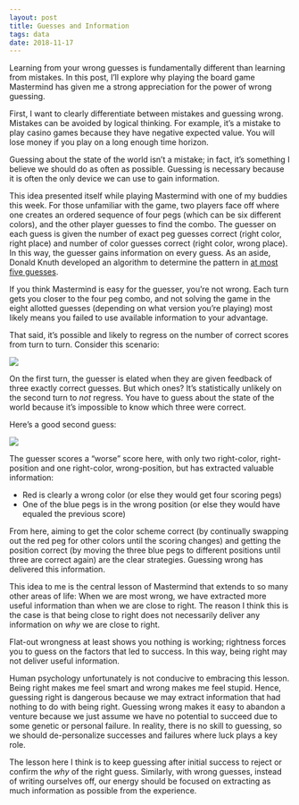 ```yaml
---
layout: post
title: Guesses and Information
tags: data
date: 2018-11-17
---
```


Learning from your wrong guesses is fundamentally different than learning from mistakes. In this post, I’ll explore why playing the board game Mastermind has given me a strong appreciation for the power of wrong guessing.

First, I want to clearly differentiate between mistakes and guessing wrong. Mistakes can be avoided by logical thinking. For example, it’s a mistake to play casino games because they have negative expected value. You will lose money if you play on a long enough time horizon.

Guessing about the state of the world isn’t a mistake; in fact, it’s something I believe we should do as often as possible. Guessing is necessary because it is often the only device we can use to gain information.

This idea presented itself while playing Mastermind with one of my buddies this week. For those unfamiliar with the game, two players face off where one creates an ordered sequence of four pegs (which can be six different colors), and the other player guesses to find the combo. The guesser on each guess is given the number of exact peg guesses correct (right color, right place) and number of color guesses correct (right color, wrong place). In this way, the guesser gains information on every guess. As an aside, Donald Knuth developed an algorithm to determine the pattern in [at most five guesses](http://www.cs.uni.edu/~wallingf/teaching/cs3530/resources/knuth-mastermind.pdf).

If you think Mastermind is easy for the guesser, you’re not wrong. Each turn gets you closer to the four peg combo, and not solving the game in the eight allotted guesses (depending on what version you’re playing) most likely means you failed to use available information to your advantage.

That said, it’s possible and likely to regress on the number of correct scores from turn to turn. Consider this scenario:

![](https://s3.amazonaws.com/redux-series/guess-1.png)

On the first turn, the guesser is elated when they are given feedback of three exactly correct guesses. But which ones? It’s statistically unlikely on the second turn to *not* regress. You have to guess about the state of the world because it’s impossible to know which three were correct.

Here’s a good second guess:

![](https://s3.amazonaws.com/redux-series/guess-2a.png)

The guesser scores a “worse” score here, with only two right-color, right-position and one right-color, wrong-position, but has extracted valuable information:

- Red is clearly a wrong color (or else they would get four scoring pegs)
- One of the blue pegs is in the wrong position (or else they would have equaled the previous score)

From here, aiming to get the color scheme correct (by continually swapping out the red peg for other colors until the scoring changes) and getting the position correct (by moving the three blue pegs to different positions until three are correct again) are the clear strategies. Guessing wrong has delivered this information.

This idea to me is the central lesson of Mastermind that extends to so many other areas of life: When we are most wrong, we have extracted more useful information than when we are close to right. The reason I think this is the case is that being close to right does not necessarily deliver any information on *why* we are close to right.

Flat-out wrongness at least shows you nothing is working; rightness forces you to guess on the factors that led to success. In this way, being right may not deliver useful information.

Human psychology unfortunately is not conducive to embracing this lesson. Being right makes me feel smart and wrong makes me feel stupid. Hence, guessing right is dangerous because we may extract information that had nothing to do with being right. Guessing wrong makes it easy to abandon a venture because we just assume we have no potential to succeed due to some genetic or personal failure. In reality, there is no skill to guessing, so we should de-personalize successes and failures where luck plays a key role.

The lesson here I think is to keep guessing after initial success to reject or confirm the *why* of the right guess. Similarly, with wrong guesses, instead of writing ourselves off, our energy should be focused on extracting as much information as possible from the experience.


